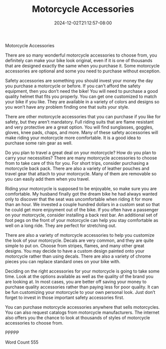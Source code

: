 ﻿---
title: "Motorcycle Accessories"
date: 2024-12-02T21:12:57-08:00
description: "Motorcycles and Scooters Tips for Web Success"
featured_image: "/images/Motorcycles and Scooters.jpg"
tags: ["Motorcycles and Scooters"]
---

Motorcycle Accessories

There are so many wonderful motorcycle accessories to choose from, you definitely can make your bike look original, even if it is one of thousands that are designed exactly the same when you purchase it. Some motorcycle accessories are optional and some you need to purchase without exception.

Safety accessories are something you should invest your money the day you purchase a motorcycle or before. If you can’t afford the safety equipment, then you don’t need the bike! You will need to purchase a good quality helmet that fits you properly. You can get one customized to match your bike if you like. They are available in a variety of colors and designs so you won’t have any problem finding one that suits your style.

There are other motorcycle accessories that you can purchase if you like for safety, but they aren’t mandatory. Full riding suits that are flame resistant and very protective are a great option. You will find sunglasses, goggles, gloves, knee pads, chaps, and more. Many of these safety accessories will make riding your motorcycle more comfortable. It is a good idea to purchase some rain gear as well. 

Do you plan to travel a great deal on your motorcycle? How do you plan to carry your necessities? There are many motorcycle accessories to choose from to take care of this for you. For short trips, consider purchasing a motorcycle back pack. There are also a variety of leather pouches and travel gear that attach to your motorcycle. Many of them are removable so you can easily add them when you travel.

Riding your motorcycle is supposed to be enjoyable, so make sure you are comfortable. My husband finally got the dream bike he had always wanted only to discover that the seat was uncomfortable when riding it for more than an hour. We invested a couple hundred dollars in a custom seat so that he could get more enjoyment out of the bike. If you often have a passenger on your motorcycle, consider installing a back rest bar. An additional set of foot pegs on the front of your motorcycle can help you stay comfortable as well on a long ride. They are perfect for stretching out. 

There are also a variety of motorcycle accessories to help you customize the look of your motorcycle. Decals are very common, and they are quite simple to put on. Choose from stripes, flames, and many other great designs. You may decide to have a custom design painted onto your motorcycle rather than using decals. There are also a variety of chrome pieces you can replace standard ones on your bike with. 

Deciding on the right accessories for your motorcycle is going to take some time. Look at the options available as well as the quality of the brand you are looking at. In most cases, you are better off saving your money to purchase quality accessories rather than paying less for poor quality. It can be fun customizing your motorcycle to your own personal look. Just don’t forget to invest in those important safety accessories first. 

You can purchase motorcycle accessories anywhere that sells motorcycles. You can also request catalogs from motorcycle manufacturers. The internet also offers you the chance to look at thousands of styles of motorcycle accessories to choose from. 

PPPPP

Word Count 555



